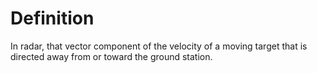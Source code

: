 # Definition

In radar, that vector component of the velocity of a moving target that
is directed away from or toward the ground station.
